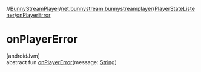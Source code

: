 //[BunnyStreamPlayer](../../../index.md)/[net.bunnystream.bunnystreamplayer](../index.md)/[PlayerStateListener](index.md)/[onPlayerError](on-player-error.md)

# onPlayerError

[androidJvm]\
abstract fun [onPlayerError](on-player-error.md)(message: [String](https://kotlinlang.org/api/latest/jvm/stdlib/kotlin-stdlib/kotlin/-string/index.html))
